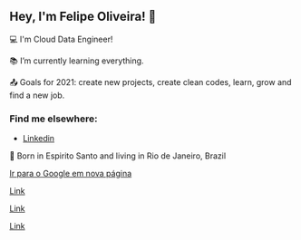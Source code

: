 ## Hey, I'm Felipe Oliveira! 👋

:computer: I'm Cloud Data Engineer!

:books: I’m currently learning everything.

:outbox_tray: Goals for 2021: create new projects, create clean codes, learn, grow and find a new job.

### Find me elsewhere:
- <a href="https://www.linkedin.com/in/fdocs/" target="_blank">Linkedin</a>

:house_with_garden: Born in Espirito Santo and living in Rio de Janeiro, Brazil

<a href="https://www.google.com" target="_blank">Ir para o Google em nova página</a>

 <a href="xyz.html" target="_parent"> Link </a>
 
  <a href="xyz.html" target="_top"> Link </a>
  
   <a href="xyz.html" target="_self"> Link </a>


